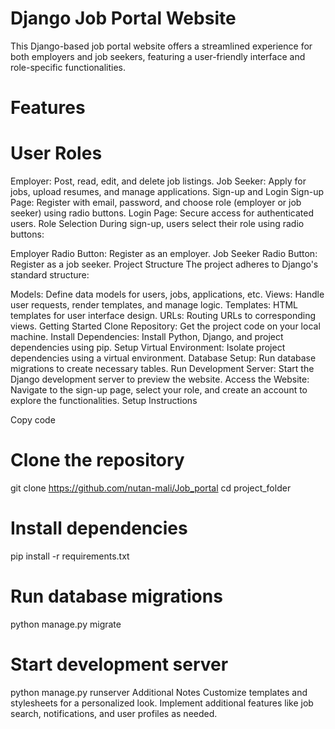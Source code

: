 # Django Job Portal Website
This Django-based job portal website offers a streamlined experience for both employers and job seekers, featuring a user-friendly interface and role-specific functionalities.

# Features
# User Roles
Employer: Post, read, edit, and delete job listings.
Job Seeker: Apply for jobs, upload resumes, and manage applications.
Sign-up and Login
Sign-up Page: Register with email, password, and choose role (employer or job seeker) using radio buttons.
Login Page: Secure access for authenticated users.
Role Selection
During sign-up, users select their role using radio buttons:

Employer Radio Button: Register as an employer.
Job Seeker Radio Button: Register as a job seeker.
Project Structure
The project adheres to Django's standard structure:

Models: Define data models for users, jobs, applications, etc.
Views: Handle user requests, render templates, and manage logic.
Templates: HTML templates for user interface design.
URLs: Routing URLs to corresponding views.
Getting Started
Clone Repository: Get the project code on your local machine.
Install Dependencies: Install Python, Django, and project dependencies using pip.
Setup Virtual Environment: Isolate project dependencies using a virtual environment.
Database Setup: Run database migrations to create necessary tables.
Run Development Server: Start the Django development server to preview the website.
Access the Website: Navigate to the sign-up page, select your role, and create an account to explore the functionalities.
Setup Instructions


Copy code
# Clone the repository
git clone <https://github.com/nutan-mali/Job_portal>
cd project_folder

# Install dependencies
pip install -r requirements.txt

# Run database migrations
python manage.py migrate

# Start development server
python manage.py runserver
Additional Notes
Customize templates and stylesheets for a personalized look.
Implement additional features like job search, notifications, and user profiles as needed.
